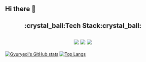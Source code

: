 ## Hi there :wave:

<div align=center>
  <h2>:crystal_ball:Tech Stack:crystal_ball: <h2>
    <img src="https://img.shields.io/badge/java-%23ED8B00.svg?style=for-the-badge&logo=java&logoColor=white"/>
    <img src="https://img.shields.io/badge/python-3670A0?style=for-the-badge&logo=python&logoColor=ffdd54"/>
    <img src="https://img.shields.io/badge/spring-%236DB33F.svg?style=for-the-badge&logo=spring&logoColor=white"/>
    </div>
    
[![Gyuryeol's GitHub stats](https://github-readme-stats.vercel.app/api?username=simgyuryeol&show_icons=true&theme=buefy)](https://github.com/simgyuryeol/github-readme-stats) 
[![Top Langs](https://github-readme-stats.vercel.app/api/top-langs/?username=simgyuryeol&layout=compact&theme=buefy)](https://github.com/simgyuryeol)


    
<!--
**simgyuryeol/simgyuryeol** is a ✨ _special_ ✨ repository because its `README.md` (this file) appears on your GitHub profile.

Here are some ideas to get you started:

- 🔭 I’m currently working on ...
- 🌱 I’m currently learning ...
- 👯 I’m looking to collaborate on ...
- 🤔 I’m looking for help with ...
- 💬 Ask me about ...
- 📫 How to reach me: ...
- 😄 Pronouns: ...
- ⚡ Fun fact: ...
-->
